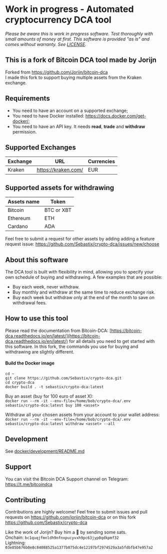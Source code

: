 # Work in progress - Automated cryptocurrency DCA tool

_Please be aware this is work in progress software. Test thoroughly with small amounts of money at first. This software is provided "as is" and comes without warranty. See [LICENSE](LICENSE)._

## This is a fork of Bitcoin DCA tool made by Jorijn
Forked from https://github.com/Jorijn/bitcoin-dca  
I made this fork to support buying multiple assets from the Kraken exchange.

## Requirements
* You need to have an account on a supported exchange;
* You need to have Docker installed: https://docs.docker.com/get-docker/;
* You need to have an API key. It needs **read**, **trade** and **withdraw** permission.

## Supported Exchanges
| Exchange | URL | Currencies |
|------|------|------|
| Kraken | https://kraken.com/ | EUR |

## Supported assets for withdrawing
| Assets name | Token
|------|------|
|Bitcoin|BTC or XBT|
|Ethereum|ETH|
|Cardano|ADA|
Feel free to submit a request for other assets by adding adding a feature request issue: https://github.com/Sebastix/crypto-dca/issues/new/choose

## About this software
The DCA tool is built with flexibility in mind, allowing you to specify your own schedule of buying and withdrawing. A few examples that are possible:

* Buy each week, never withdraw.
* Buy monthly and withdraw at the same time to reduce exchange risk.
* Buy each week but withdraw only at the end of the month to save on withdrawal fees.

## How to use this tool
Please read the documentation from Bitcoin-DCA: [https://bitcoin-dca.readthedocs.io/en/latest/](https://bitcoin-dca.readthedocs.io/en/latest/) for all details you need to get started with this software.
In this fork, the commands you use for buying and withdrawing are slightly different.

#### Build the Docker image
```
cd ~
git clone https://github.com/Sebastix/crypto-dca.git
cd crypto-dca
docker build . -t sebastix/crypto-dca:latest
```

Buy an asset (buy for 100 euro of asset X):   
`docker run --rm -it --env-file=/home/bob/crypto-dca/.env sebastix/crypto-dca:latest buy 100 <asset>`

Withdraw all your chosen assets from your account to your wallet address:  
`docker run --rm -it --env-file=/home/bob/crypto-dca/.env sebastix/crypto-dca:latest withdraw <asset> --all`

## Development
See [docker/development/README.md](docker/development/README.md)

## Support
You can visit the Bitcoin DCA Support channel on Telegram: https://t.me/bitcoindca

## Contributing
Contributions are highly welcome! Feel free to submit issues and pull requests on https://github.com/jorijn/bitcoin-dca or on this fork https://github.com/Sebastix/crypto-dca

Like the work of Jorijn? Buy him a 🍺 by sending some sats.  
Onchain: `bc1quqjfmnldh9nfnxpucyvxh9pc63jyp0qdkpmf32`  
Lightning: `03e85b676b0e8c84088525a1377b075dc4e12197bf2974529a3a5fdbfb47e957a2`
